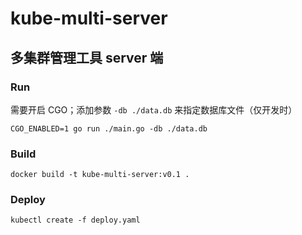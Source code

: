 # kube-multi-server

## 多集群管理工具 server 端

### Run

需要开启 CGO；添加参数 `-db ./data.db` 来指定数据库文件（仅开发时）

```shell
CGO_ENABLED=1 go run ./main.go -db ./data.db
```

### Build

```shell
docker build -t kube-multi-server:v0.1 .
```

### Deploy

```shell
kubectl create -f deploy.yaml
```
